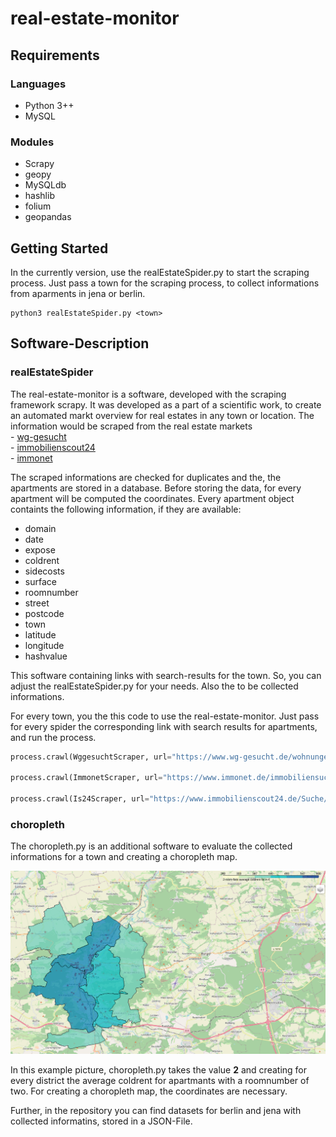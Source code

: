 # real-estate-monitor
## Requirements

### Languages
- Python 3++
- MySQL 

### Modules
- Scrapy
- geopy
- MySQLdb
- hashlib
- folium
- geopandas

## Getting Started
In the currently version, use the realEstateSpider.py to start the scraping process. Just pass a town for the scraping process, to collect informations from aparments in jena or berlin. 

 ```
 python3 realEstateSpider.py <town>
 ```
 ## Software-Description
 ### realEstateSpider
 The real-estate-monitor is a software, developed with the scraping framework scrapy. It was developed as a part of a scientific work, to create an automated markt overview for real estates in any town or location. The information would be scraped from the real estate markets  
    - [wg-gesucht](https://www.wg-gesucht.de)\
    - [immobilienscout24](https://www.immobilienscout24.de)\
    - [immonet](https://www.immonet.de)

The scraped informations are checked for duplicates and the, the apartments are stored in a database. Before storing the data, for every apartment will be computed the coordinates. 
Every apartment object containts the following information, if they are available:
- domain
- date
- expose
- coldrent
- sidecosts
- surface
- roomnumber
- street
- postcode
- town
- latitude
- longitude
- hashvalue

This software containing links with search-results for the town. So, you can adjust the realEstateSpider.py for your needs. Also the to be collected informations.

For every town, you the this code to use the real-estate-monitor. Just pass for every spider the corresponding link with search results for apartments, and run the process.

```python
process.crawl(WggesuchtScraper, url="https://www.wg-gesucht.de/wohnungen-in-Jena.66.2.1.0.html?offer_filter=1&city_id=66&noDeact=1&categories%5B%5D=2&rent_types%5B%5D=0", town = tn)

process.crawl(ImmonetScraper, url="https://www.immonet.de/immobiliensuche/sel.do?&sortby=0&suchart=1&objecttype=1&marketingtype=2&parentcat=1&city=111924&locationname=Jena", town = tn)

process.crawl(Is24Scraper, url="https://www.immobilienscout24.de/Suche/de/thueringen/jena/wohnung-mieten", town = tn)
```

### choropleth
The choropleth.py is an additional software to evaluate the collected informations for a town and creating a choropleth map.

![alt text](choropleth.png "choropleth map for jena")

In this example picture, choropleth.py takes the value **2** and creating for every district the average coldrent for apartmants with a roomnumber of two. For creating a choropleth map, the coordinates are necessary.

Further, in the repository you can find datasets for berlin and jena with collected informatins, stored in a JSON-File.